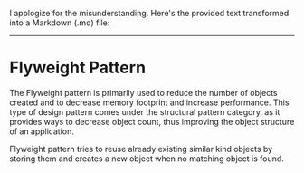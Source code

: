 I apologize for the misunderstanding. Here's the provided text transformed into a Markdown (.md) file:

---

# Flyweight Pattern

The Flyweight pattern is primarily used to reduce the number of objects created and to decrease memory footprint and increase performance. This type of design pattern comes under the structural pattern category, as it provides ways to decrease object count, thus improving the object structure of an application.

Flyweight pattern tries to reuse already existing similar kind objects by storing them and creates a new object when no matching object is found.

